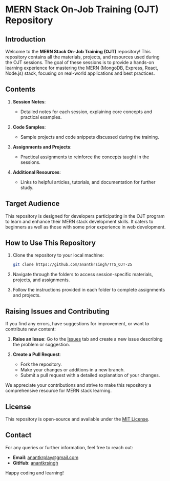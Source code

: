 # MERN Stack On-Job Training (OJT) Repository

## Introduction
Welcome to the **MERN Stack On-Job Training (OJT)** repository! This repository contains all the materials, projects, and resources used during the OJT sessions. The goal of these sessions is to provide a hands-on learning experience for mastering the MERN (MongoDB, Express, React, Node.js) stack, focusing on real-world applications and best practices.

## Contents

1. **Session Notes**:
   - Detailed notes for each session, explaining core concepts and practical examples.

2. **Code Samples**:
   - Sample projects and code snippets discussed during the training.

3. **Assignments and Projects**:
   - Practical assignments to reinforce the concepts taught in the sessions.

4. **Additional Resources**:
   - Links to helpful articles, tutorials, and documentation for further study.

## Target Audience
This repository is designed for developers participating in the OJT program to learn and enhance their MERN stack development skills. It caters to beginners as well as those with some prior experience in web development.

## How to Use This Repository

1. Clone the repository to your local machine:
   ```bash
   git clone https://github.com/anantkrsingh/TTS_OJT-25
   ```

2. Navigate through the folders to access session-specific materials, projects, and assignments.

3. Follow the instructions provided in each folder to complete assignments and projects.

## Raising Issues and Contributing
If you find any errors, have suggestions for improvement, or want to contribute new content:

1. **Raise an Issue**: Go to the [Issues](https://github.com/anantkrsingh/TTS_OJT-25/issues) tab and create a new issue describing the problem or suggestion.

2. **Create a Pull Request**:
   - Fork the repository.
   - Make your changes or additions in a new branch.
   - Submit a pull request with a detailed explanation of your changes.

We appreciate your contributions and strive to make this repository a comprehensive resource for MERN stack learning.

## License
This repository is open-source and available under the [MIT License](https://opensource.org/licenses/MIT).

## Contact
For any queries or further information, feel free to reach out:
- **Email**: anantkrplay@gmail.com
- **GitHub**: [anantkrsingh](https://github.com/anantkrsingh)

Happy coding and learning!


